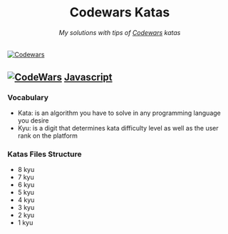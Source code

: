 <h1 align="center">Codewars Katas</h1>

<h6 align="center">
  My solutions with tips of <a href="https://www.codewars.com" target="_blank">Codewars</a> katas
</h6>

[![Codewars](https://www.codewars.com/users/abelpronet/badges/large)](https://www.codewars.com/users/abelpronet "My Honor Badge")

## [![CodeWars](https://raw.githubusercontent.com/adrianeyre/codewars/master/Ruby/Authored/javascript.png)](Javascript/Javascript.md) [Javascript](javascript/javascript.md)

### Vocabulary

- Kata: is an algorithm you have to solve in any programming language you desire
- Kyu: is a digit that determines kata difficulty level as well as the user rank on the platform

### Katas Files Structure
- 8 kyu
- 7 kyu
- 6 kyu
- 5 kyu
- 4 kyu
- 3 kyu
- 2 kyu
- 1 kyu
